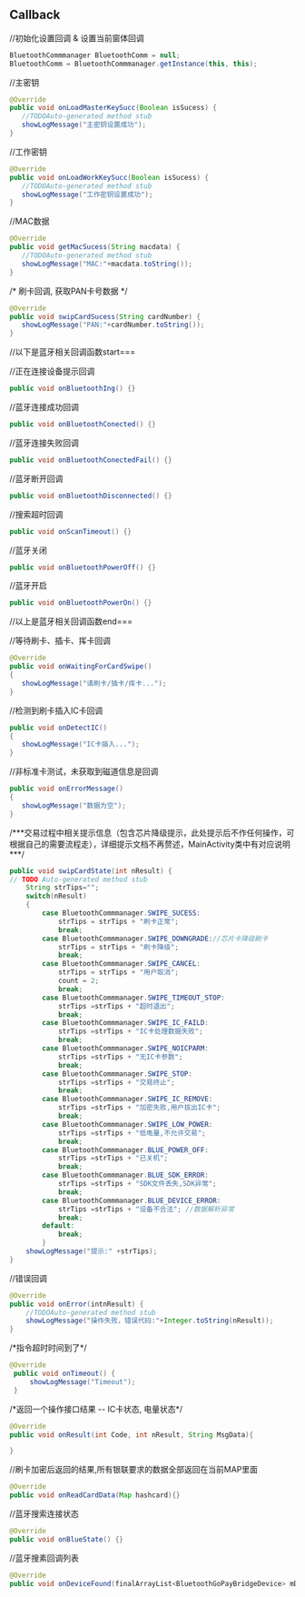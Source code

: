 ## Callback

//初始化设置回调 & 设置当前窗体回调

```java
BluetoothCommmanager BluetoothComm = null;
BluetoothComm = BluetoothCommmanager.getInstance(this, this);
```

//主密钥

```java
@Override
public void onLoadMasterKeySucc(Boolean isSucess) {
   //TODOAuto-generated method stub
   showLogMessage("主密钥设置成功");
}
```

//工作密钥

```java
@Override
public void onLoadWorkKeySucc(Boolean isSucess) {
   //TODOAuto-generated method stub
   showLogMessage("工作密钥设置成功");
}
```

//MAC数据

```java
@Override
public void getMacSucess(String macdata) {
   //TODOAuto-generated method stub
   showLogMessage("MAC:"+macdata.toString());
}
```

/\* 刷卡回调,  获取PAN卡号数据 \*/

```java
@Override
public void swipCardSucess(String cardNumber) {
   showLogMessage("PAN:"+cardNumber.toString());
}
```

//以下是蓝牙相关回调函数start===

//正在连接设备提示回调

```java
public void onBluetoothIng() {}
```

//蓝牙连接成功回调

```java
public void onBluetoothConected() {}
```

//蓝牙连接失败回调

```java
public void onBluetoothConectedFail() {}
```

//蓝牙断开回调

```java
public void onBluetoothDisconnected() {}
```

//搜索超时回调

```java
public void onScanTimeout() {}
```

//蓝牙关闭

```java
public void onBluetoothPowerOff() {}
```

//蓝牙开启

```java
public void onBluetoothPowerOn() {}
```

//以上是蓝牙相关回调函数end===

//等待刷卡、插卡、挥卡回调

```java
@Override
public void onWaitingForCardSwipe()
{
   showLogMessage("请刷卡/插卡/挥卡...");
}
```

//检测到刷卡插入IC卡回调

```java
public void onDetectIC()
{
   showLogMessage("IC卡插入...");
}
```

//非标准卡测试，未获取到磁道信息是回调

```java
public void onErrorMessage()
{
   showLogMessage("数据为空");
}
```

/\*\*\*交易过程中相关提示信息（包含芯片降级提示，此处提示后不作任何操作，可根据自己的需要流程走），详细提示文档不再赘述，MainActivity类中有对应说明\*\*\*/

```java
public void swipCardState(int nResult) {
// TODO Auto-generated method stub
	String strTips="";
	switch(nResult)
	{
		case BluetoothCommmanager.SWIPE_SUCESS:
			strTips = strTips + "刷卡正常";
			break;
		case BluetoothCommmanager.SWIPE_DOWNGRADE://芯片卡降级刷卡
			strTips = strTips + "刷卡降级";	
			break;
		case BluetoothCommmanager.SWIPE_CANCEL:
			strTips = strTips + "用户取消";
			count = 2;
			break;
		case BluetoothCommmanager.SWIPE_TIMEOUT_STOP:
			strTips =strTips + "超时退出";
			break;
		case BluetoothCommmanager.SWIPE_IC_FAILD:
			strTips =strTips + "IC卡处理数据失败";	
			break;
		case BluetoothCommmanager.SWIPE_NOICPARM:
			strTips =strTips + "无IC卡参数";
			break;
		case BluetoothCommmanager.SWIPE_STOP:
			strTips =strTips + "交易终止";		
			break;
		case BluetoothCommmanager.SWIPE_IC_REMOVE:
			strTips =strTips + "加密失败,用户拔出IC卡";	
			break;
		case BluetoothCommmanager.SWIPE_LOW_POWER:
			strTips =strTips + "低电量,不允许交易";
			break;
		case BluetoothCommmanager.BLUE_POWER_OFF:
			strTips =strTips + "已关机";	
			break;
		case BluetoothCommmanager.BLUE_SDK_ERROR:
			strTips =strTips + "SDK文件丢失,SDK异常";	
			break;
		case BluetoothCommmanager.BLUE_DEVICE_ERROR:
			strTips =strTips + "设备不合法";	//数据解析异常
			break;
		default:
			break;
		}
	showLogMessage("提示:" +strTips);   
}
```

//错误回调

```java
@Override
public void onError(intnResult) {
    //TODOAuto-generated method stub
    showLogMessage("操作失败，错误代码:"+Integer.toString(nResult));
}
```

/\*指令超时时间到了\*/

```java
@Override
 public void onTimeout() {
     showLogMessage("Timeout");
 }
```

/\*返回一个操作接口结果 -- IC卡状态, 电量状态\*/

```java
@Override
public void onResult(int Code, int nResult, String MsgData){

}
```

//刷卡加密后返回的结果,所有银联要求的数据全部返回在当前MAP里面

```java
@Override
public void onReadCardData(Map hashcard){}
```

//蓝牙搜索连接状态

```java
@Override
public void onBlueState() {}
```

//蓝牙搜素回调列表

```java
@Override
public void onDeviceFound(finalArrayList<BluetoothGoPayBridgeDevice> mDevices){}
```



